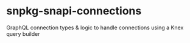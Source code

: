 # snpkg-snapi-connections
GraphQL connection types &amp; logic to handle connections using a Knex query builder
